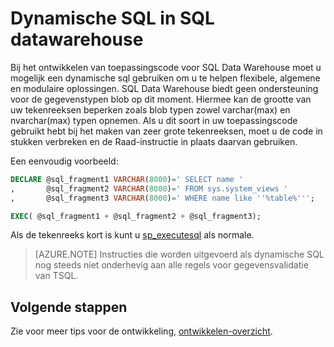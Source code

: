 <properties
   pageTitle="Dynamische SQL in SQL datawarehouse | Microsoft Azure"
   description="Tips voor het gebruik van dynamische SQL in Azure SQL Data Warehouse voor het ontwikkelen van oplossingen."
   services="sql-data-warehouse"
   documentationCenter="NA"
   authors="jrowlandjones"
   manager="barbkess"
   editor=""/>

<tags
   ms.service="sql-data-warehouse"
   ms.devlang="NA"
   ms.topic="article"
   ms.tgt_pltfrm="NA"
   ms.workload="data-services"
   ms.date="06/14/2016"
   ms.author="jrj;barbkess;sonyama"/>

# <a name="dynamic-sql-in-sql-data-warehouse"></a>Dynamische SQL in SQL datawarehouse
Bij het ontwikkelen van toepassingscode voor SQL Data Warehouse moet u mogelijk een dynamische sql gebruiken om u te helpen flexibele, algemene en modulaire oplossingen. SQL Data Warehouse biedt geen ondersteuning voor de gegevenstypen blob op dit moment. Hiermee kan de grootte van uw tekenreeksen beperken zoals blob typen zowel varchar(max) en nvarchar(max) typen opnemen. Als u dit soort in uw toepassingscode gebruikt hebt bij het maken van zeer grote tekenreeksen, moet u de code in stukken verbreken en de Raad-instructie in plaats daarvan gebruiken.

Een eenvoudig voorbeeld:

```sql
DECLARE @sql_fragment1 VARCHAR(8000)=' SELECT name '
,       @sql_fragment2 VARCHAR(8000)=' FROM sys.system_views '
,       @sql_fragment3 VARCHAR(8000)=' WHERE name like ''%table%''';

EXEC( @sql_fragment1 + @sql_fragment2 + @sql_fragment3);
```

Als de tekenreeks kort is kunt u [sp_executesql][] als normale.

> [AZURE.NOTE] Instructies die worden uitgevoerd als dynamische SQL nog steeds niet onderhevig aan alle regels voor gegevensvalidatie van TSQL.

## <a name="next-steps"></a>Volgende stappen
Zie voor meer tips voor de ontwikkeling, [ontwikkelen-overzicht][].

<!--Image references-->

<!--Article references-->
[ontwikkelen-overzicht]: sql-data-warehouse-overview-develop.md

<!--MSDN references-->
[sp_executesql]: https://msdn.microsoft.com/library/ms188001.aspx

<!--Other Web references-->
